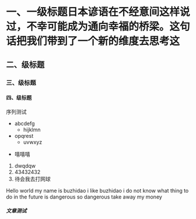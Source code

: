 # 一、一级标题日本谚语在不经意间这样说过，不幸可能成为通向幸福的桥梁。这句话把我们带到了一个新的维度去思考这

## 二、级标题

### 三、级标题

#### 四、级标题

序列测试

- abcdefg
    - hijklmn
- opqrest
    - uvwxyz
+ 嘻嘻嘻

1. dwqdqw
2. 43432432
3. 待会我去打网球

Hello world my name is buzhidao i like buzhidao i do not know what thing to do in the future is dangerous so dangerous take away my money

##### 文章测试
